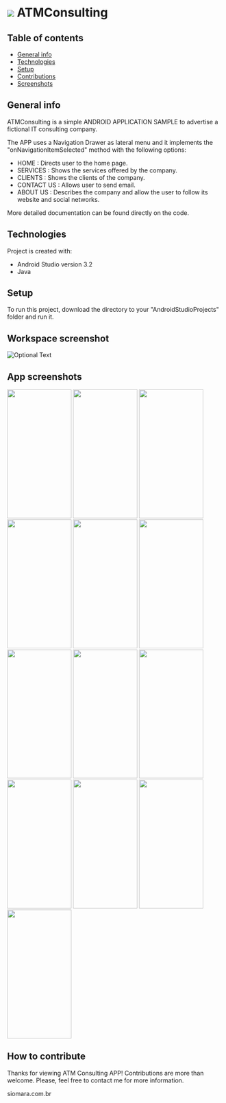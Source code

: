 # <img src="../master/app/src/main/res/drawable/profile.jpg"/>  ATMConsulting

## Table of contents
* [General info](#general-info)
* [Technologies](#technologies)
* [Setup](#setup)
* [Contributions](#contributions)
* [Screenshots](#screenshots)

## General info
ATMConsulting is a simple ANDROID APPLICATION SAMPLE to advertise a fictional IT consulting company.

The APP uses a Navigation Drawer as lateral menu and it implements the "onNavigationItemSelected" method with the following options:

* HOME          : Directs user to the home page.
* SERVICES      : Shows the services offered by the company.
* CLIENTS       : Shows the clients of the company.
* CONTACT US    : Allows user to send email.
* ABOUT US      : Describes the company and allow the user to follow its website and social networks.

More detailed documentation can be found directly on the code.

## Technologies
Project is created with:
* Android Studio version 3.2
* Java

## Setup
To run this project, download the directory to your "AndroidStudioProjects" folder and run it.

## Workspace screenshot
![Optional Text](../master/app/src/main/res/readme-screenshots/atmconsulting_workspace.png)

## App screenshots
<img src="../master/app/src/main/res/readme-screenshots/atm1_home.png"          width="150" height="300"> <img src="../master/app/src/main/res/readme-screenshots/atm2_navigation.png"    width="150" height="300">
<img src="../master/app/src/main/res/readme-screenshots/atm3_services.png"      width="150" height="300">
<img src="../master/app/src/main/res/readme-screenshots/atm4_clients.png"       width="150" height="300">
<img src="../master/app/src/main/res/readme-screenshots/atm5_1_contactus.png"   width="150" height="300">
<img src="../master/app/src/main/res/readme-screenshots/atm5_2_presetemail.png" width="150" height="300">
<img src="../master/app/src/main/res/readme-screenshots/atm5_3_presetemail.png" width="150" height="300">
<img src="../master/app/src/main/res/readme-screenshots/atm6_1_aboutus.png"     width="150" height="300">
<img src="../master/app/src/main/res/readme-screenshots/atm6_2_blankemail.png"  width="150" height="300">
<img src="../master/app/src/main/res/readme-screenshots/atm6_3_website.png"     width="150" height="300">
<img src="../master/app/src/main/res/readme-screenshots/atm6_4_facebook.png"    width="150" height="300">
<img src="../master/app/src/main/res/readme-screenshots/atm6_5_instagram.png"   width="150" height="300">
<img src="../master/app/src/main/res/readme-screenshots/atm6_6_github.png"      width="150" height="300">

## How to contribute
Thanks for viewing ATM Consulting APP! Contributions are more than welcome.
Please, feel free to contact me for more information.

siomara.com.br